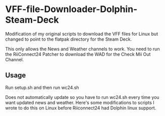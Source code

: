 # VFF-file-Downloader-Dolphin-Steam-Deck
Modification of my original scripts to download the VFF files for Linux but changed to point to the flatpak directory for the Steam Deck.

This only allows the News and Weather channels to work. You need to run the RiiConnect24 Patcher to download the WAD for the Check Mii Out Channel.

## Usage

Run setup.sh and then run wc24.sh

Does not automatically update so you have to run wc24.sh every time you want updated news and weather.
Here's some modifications to scripts  I wrote to do this on Linux before Riiconnect24 had Dolphin linux support.
